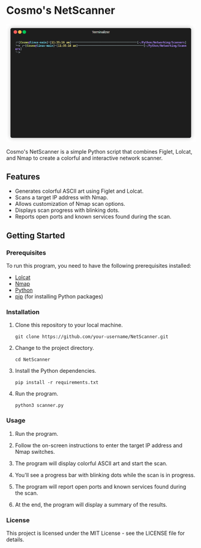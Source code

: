 # Cosmo's NetScanner

![Your Animated GIF Here](https://github.com/ChrisGarey/NetScanner/blob/main/scanner.gif)

Cosmo's NetScanner is a simple Python script that combines Figlet, Lolcat, and Nmap to create a colorful and interactive network scanner.

## Features

- Generates colorful ASCII art using Figlet and Lolcat.
- Scans a target IP address with Nmap.
- Allows customization of Nmap scan options.
- Displays scan progress with blinking dots.
- Reports open ports and known services found during the scan.

## Getting Started

### Prerequisites

To run this program, you need to have the following prerequisites installed:

- [Lolcat](https://github.com/busyloop/lolcat)
- [Nmap](https://nmap.org/)
- [Python](https://www.python.org/)
- [pip](https://pypi.org/project/pip/) (for installing Python packages)

### Installation

1. Clone this repository to your local machine.

   ```
   git clone https://github.com/your-username/NetScanner.git
   ```
2. Change to the project directory.

    ```
    cd NetScanner
    ```
3. Install the Python dependencies.

    ```
    pip install -r requirements.txt
    ```
4. Run the program.

    ```
    python3 scanner.py
    ```

### Usage

1.  Run the program.

2.  Follow the on-screen instructions to enter the target IP address and Nmap switches.

3.  The program will display colorful ASCII art and start the scan.

4.  You'll see a progress bar with blinking dots while the scan is in progress.

5.  The program will report open ports and known services found during the scan.

6.  At the end, the program will display a summary of the results.

### License

This project is licensed under the MIT License - see the LICENSE file for details.